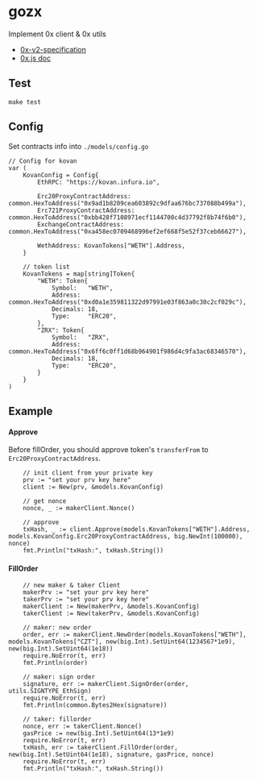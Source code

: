 # gozx

Implement 0x client & 0x utils

- [0x-v2-specification](https://github.com/0xProject/0x-protocol-specification/blob/master/v2/v2-specification.md)
- [0x.js doc](https://0xproject.com/docs/0xjs)

## Test

```
make test
```

## Config

Set contracts info into `./models/config.go`

```
// Config for kovan
var (
	KovanConfig = Config{
		EthRPC: "https://kovan.infura.io",

		Erc20ProxyContractAddress:  common.HexToAddress("0x9ad1b8209cea603892c9dfaa676bc737088b499a"),
		Erc721ProxyContractAddress: common.HexToAddress("0xbb428f7108971ecf1144700c4d37792f8b74f6b0"),
		ExchangeContractAddress:    common.HexToAddress("0xa458ec0709468996ef2ef668f5e52f37ceb66627"),

		WethAddress: KovanTokens["WETH"].Address,
	}

	// token list
	KovanTokens = map[string]Token{
		"WETH": Token{
			Symbol:   "WETH",
			Address:  common.HexToAddress("0xd0a1e359811322d97991e03f863a0c30c2cf029c"),
			Decimals: 18,
			Type:     "ERC20",
		},
		"ZRX": Token{
			Symbol:   "ZRX",
			Address:  common.HexToAddress("0x6ff6c0ff1d68b964901f986d4c9fa3ac68346570"),
			Decimals: 18,
			Type:     "ERC20",
		}
	}
)
```

## Example

#### Approve

Before fillOrder, you should approve token's `transferFrom` to `Erc20ProxyContractAddress`.

```
	// init client from your private key
	prv := "set your prv key here"
	client := New(prv, &models.KovanConfig)
	
	// get nonce
	nonce, _ := makerClient.Nonce()
	
	// approve
	txHash, _ := client.Approve(models.KovanTokens["WETH"].Address, models.KovanConfig.Erc20ProxyContractAddress, big.NewInt(100000), nonce)
	fmt.Println("txHash:", txHash.String())
```

#### FillOrder

```
	// new maker & taker Client
	makerPrv := "set your prv key here"
	takerPrv := "set your prv key here"
	makerClient := New(makerPrv, &models.KovanConfig)
	takerClient := New(takerPrv, &models.KovanConfig)
	
	// maker: new order
	order, err := makerClient.NewOrder(models.KovanTokens["WETH"], models.KovanTokens["CZT"], new(big.Int).SetUint64(1234567*1e9), new(big.Int).SetUint64(1e18))
	require.NoError(t, err)
	fmt.Println(order)

	// maker: sign order
	signature, err := makerClient.SignOrder(order, utils.SIGNTYPE_EthSign)
	require.NoError(t, err)
	fmt.Println(common.Bytes2Hex(signature))

	// taker: fillorder
	nonce, err := takerClient.Nonce()
	gasPrice := new(big.Int).SetUint64(13*1e9)
	require.NoError(t, err)
	txHash, err := takerClient.FillOrder(order, new(big.Int).SetUint64(1e18), signature, gasPrice, nonce)
	require.NoError(t, err)
	fmt.Println("txHash:", txHash.String())
```